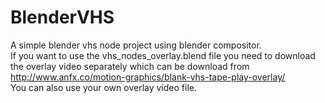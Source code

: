 # BlenderVHS
A simple blender vhs node project using blender compositor.
<br>
If you want to use the vhs_nodes_overlay.blend file you need to download the overlay video separately
which can be download from http://www.anfx.co/motion-graphics/blank-vhs-tape-play-overlay/ <br>
You can also use your own overlay video file.
